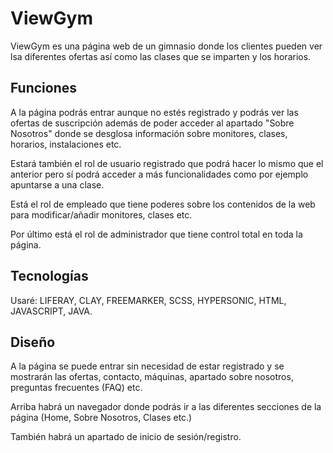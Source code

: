 # ViewGym
ViewGym es una página web de un gimnasio donde los clientes pueden ver lsa diferentes ofertas así como las clases que se imparten y los horarios.
## Funciones
A la página podrás entrar aunque no estés registrado y podrás ver las ofertas de suscripción además de poder acceder al apartado "Sobre Nosotros" donde se desglosa información sobre monitores, clases, horarios, instalaciones etc.

Estará también el rol de usuario registrado que podrá hacer lo mismo que el anterior pero sí podrá acceder a más funcionalidades como por ejemplo apuntarse a una clase.

Está el rol de empleado que tiene poderes sobre los contenidos de la web para modificar/añadir monitores, clases etc.

Por último está el rol de administrador que tiene control total en toda la página.
## Tecnologías
Usaré: LIFERAY, CLAY, FREEMARKER, SCSS, HYPERSONIC, HTML, JAVASCRIPT, JAVA.
## Diseño
A la página se puede entrar sin necesidad de estar registrado y se mostrarán las ofertas, contacto, máquinas, apartado sobre nosotros, preguntas frecuentes (FAQ) etc. 

Arriba habrá un navegador donde podrás ir a las diferentes secciones de la página (Home, Sobre Nosotros, Clases etc.)

También habrá un apartado de inicio de sesión/registro.
